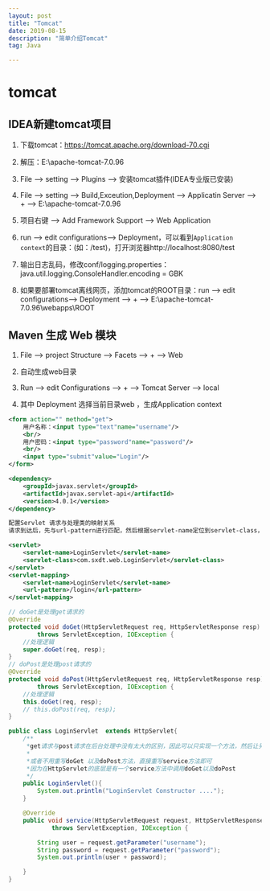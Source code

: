 ```yaml
---
layout: post
title: "Tomcat"
date: 2019-08-15
description: "简单介绍Tomcat"
tag: Java

---
```


# tomcat

## IDEA新建tomcat项目

1. 下载tomcat：https://tomcat.apache.org/download-70.cgi

2. 解压：E:\apache-tomcat-7.0.96

3. File --> setting --> Plugins --> 安装tomcat插件(IDEA专业版已安装)

4. File --> setting --> Build,Exceution,Deployment --> Applicatin Server --> + --> E:\apache-tomcat-7.0.96

5. 项目右键 --> Add Framework Support --> Web Application

6. run --> edit configurations--> Deployment，可以看到`Application context`的目录：(如：/test)，打开浏览器http://localhost:8080/test

7. 输出日志乱码，修改conf/logging.properties：java.util.logging.ConsoleHandler.encoding = GBK

8. 如果要部署tomcat离线网页，添加tomcat的ROOT目录：run --> edit configurations--> Deployment --> + --> E:\apache-tomcat-7.0.96\webapps\ROOT




## Maven 生成 Web 模块

1. File --> project Structure --> Facets --> + --> Web

2. 自动生成web目录

3. Run --> edit Configurations --> + --> Tomcat Server --> local

4. 其中 Deployment 选择当前目录web ，生成Application context



```xml
<form action="" method="get">
    用户名称：<input type="text"name="username"/>
    <br/>
    用户密码：<input type="password"name="password"/>
    <br/>
    <input type="submit"value="Login"/>
</form>
```

```xml
<dependency>
    <groupId>javax.servlet</groupId>
    <artifactId>javax.servlet-api</artifactId>
    <version>4.0.1</version>
</dependency>
```


```xml
配置Servlet 请求与处理类的映射关系
请求到达后，先与url-pattern进行匹配，然后根据servlet-name定位到servlet-class，执行所配置类的相关方法

<servlet>
    <servlet-name>LoginServlet</servlet-name>
    <servlet-class>com.sxdt.web.LoginServlet</servlet-class>
</servlet>
<servlet-mapping>
    <servlet-name>LoginServlet</servlet-name>
    <url-pattern>/login</url-pattern>
</servlet-mapping>
```


```java
// doGet是处理get请求的
@Override
protected void doGet(HttpServletRequest req, HttpServletResponse resp)
		throws ServletException, IOException {
	//处理逻辑
	super.doGet(req, resp);
}
// doPost是处理post请求的
@Override
protected void doPost(HttpServletRequest req, HttpServletResponse resp)
		throws ServletException, IOException {
	//处理逻辑
	this.doGet(req, resp);
	// this.doPost(req, resp);
}
```

```java
public class LoginServlet  extends HttpServlet{
    /**
     *get请求与post请求在后台处理中没有太大的区别，因此可以只实现一个方法，然后让另一个方法去调用实现的方法.
     *
     *或者不用重写doGet 以及doPost方法，直接重写service方法即可
     *因为在HttpServlet的底层是有一个service方法中调用doGet以及doPost
     */
    public LoginServlet(){
        System.out.println("LoginServlet Constructor ....");
    }

    @Override
    public void service(HttpServletRequest request, HttpServletResponse response)
            throws ServletException, IOException {

        String user = request.getParameter("username");
        String password = request.getParameter("password");
        System.out.println(user + password);

    }
}
```